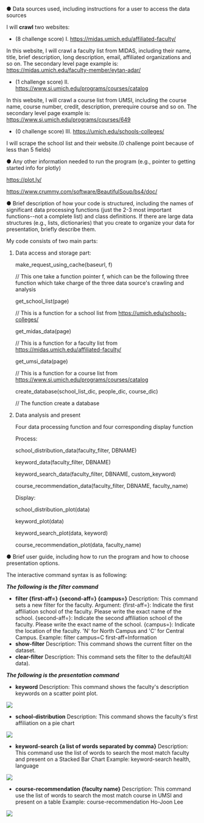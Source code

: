 ● Data sources used, including instructions for a user to access the data sources 

I will **crawl** two websites:

- (8 challenge score) I. https://midas.umich.edu/affiliated-faculty/

In this website, I will crawl a faculty list from MIDAS, including their name, title, brief description, long description,  email, affiliated organizations and so on. The secondary level page example is: https://midas.umich.edu/faculty-member/eytan-adar/

- (1 challenge score) II. https://www.si.umich.edu/programs/courses/catalog

In this website, I will crawl a course list from UMSI, including the course name, course number, credit, description, prerequire course and so on. The secondary level page example is: https://www.si.umich.edu/programs/courses/649

- (0 challenge score) III. https://umich.edu/schools-colleges/

I will scrape the school list and their website.(0 challenge point because of less than 5 fields)

● Any other information needed to run the program (e.g., pointer to getting started info for plotly)

https://plot.ly/

https://www.crummy.com/software/BeautifulSoup/bs4/doc/

● Brief description of how your code is structured, including the names of significant data processing functions (just the 2-3 most important functions--not a complete list) and class definitions. If there are large data structures (e.g., lists, dictionaries) that you create to organize your data for presentation, briefly describe them.

My code consists of two main parts:

1. Data access and storage part:

   make_request_using_cache(baseurl, f) 

   // This one take a function pointer f, which can be the following three function which take charge of the three data source's crawling and analysis

   get_school_list(page)

   // This is a function for a school list from https://umich.edu/schools-colleges/

   get_midas_data(page)

   // This is a function for a faculty list from https://midas.umich.edu/affiliated-faculty/

   get_umsi_data(page)

   // This is a function for a course list from https://www.si.umich.edu/programs/courses/catalog

   create_database(school_list_dic, people_dic, course_dic)

   // The function create a database

2. Data analysis and present 

   Four data processing function and four corresponding display function

   Process:

   school_distribution_data(faculty_filter, DBNAME)

   keyword_data(faculty_filter, DBNAME)

   keyword_search_data(faculty_filter, DBNAME, custom_keyword)

   course_recommendation_data(faculty_filter, DBNAME, faculty_name)

   Display:

   school_distribution_plot(data)

   keyword_plot(data)

   keyword_search_plot(data, keyword)

   course_recommendation_plot(data, faculty_name)

● Brief user guide, including how to run the program and how to choose presentation options.

The interactive command syntax is as following:

***The following is the filter command***

- **filter {first-aff=} {second-aff=} {campus=}**
  Description: 
  	This command sets a new filter for the faculty.
  Argument:
  	 {first-aff=}: Indicate the first affiliation school of the faculty. Please write the exact name of the school.
  	{second-aff=}: Indicate the second affiliation school of the faculty. Please write the exact name of the school.
  	    {campus=}: Indicate the location of the faculty. 'N' for North Campus and 'C' for Central Campus.
  Example:
  	filter campus=C first-aff=Information
- **show-filter**
  Description:
  	This command shows the current filter on the dataset.
- **clear-filter**
  Description:
  	This command sets the filter to the default(All data).

***The following is the presentation  command***

- **keyword**
  Description:
  	This command shows the faculty's description keywords on a scatter point plot.

![](D:\SI507\proj_final\proj_final\submit\pic\0.PNG)

- **school-distribution**
  Description:
  	This command shows the faculty's first affiliation on a pie chart

![](D:\SI507\proj_final\proj_final\submit\pic\1.PNG)

- **keyword-search {a list of words separated by comma}**
  Description:
  	This command use the list of words to search the most match faculty and present on a Stacked Bar Chart
  Example:
  	keyword-search health, language

![](D:\SI507\proj_final\proj_final\submit\pic\2.PNG)

- **course-recommendation {faculty name}**
  Description:
  	This command use the list of words to search the most match course in UMSI and present on a table
  Example:
  	course-recommendation Ho-Joon Lee

![](D:\SI507\proj_final\proj_final\submit\pic\3.PNG)